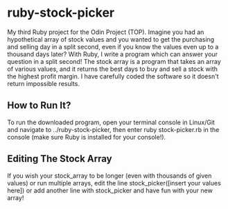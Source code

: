 # ruby-stock-picker
My third Ruby project for the Odin Project (TOP). Imagine you had an hypothetical array of stock values and you wanted to get the purchasing and selling day in a split second, even if you know the values even up to a thousand days later? With Ruby, I write a program which can answer your question in a split second! The stock array is a program that takes an array of various values, and it returns the best days to buy and sell a stock with the highest profit margin. I have carefully coded the software so it doesn't return impossible results.

## How to Run It?
To run the downloaded program, open your terminal console in Linux/Git and navigate to ../ruby-stock-picker, then enter ruby stock-picker.rb in the console (make sure Ruby is installed for your console!).

## Editing The Stock Array
If you wish your stock_array to be longer (even with thousands of given values) or run multiple arrays, edit the line stock_picker([insert your values here]) or add another line with stock_picker and have fun with your new array!